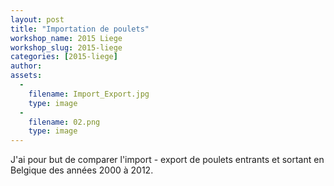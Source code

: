 ```yaml
---
layout: post
title: "Importation de poulets"
workshop_name: 2015 Liege
workshop_slug: 2015-liege
categories: [2015-liege]
author:  
assets:
  -
    filename: Import_Export.jpg
    type: image
  -
    filename: 02.png
    type: image
---
```

J'ai pour but de comparer l'import - export de poulets entrants et sortant en Belgique des années 2000 à 2012.
